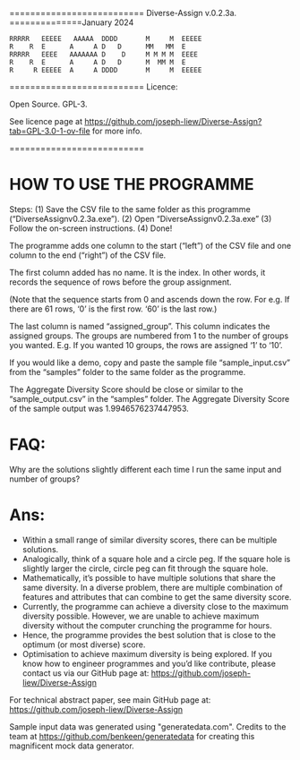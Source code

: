 ==========================
Diverse-Assign v.0.2.3a. 
==============January 2024
```
RRRRR   EEEEE   AAAAA  DDDD       M     M  EEEEE
R    R  E      A     A D   D      MM   MM  E
RRRRR   EEEE   AAAAAAA D    D     M M M M  EEEE
R    R  E      A     A D   D      M  MM M  E
R     R EEEEE  A     A DDDD       M     M  EEEEE
```
==========================
  Licence: 

Open Source. GPL-3. 

See licence page at https://github.com/joseph-liew/Diverse-Assign?tab=GPL-3.0-1-ov-file for more info. 

==========================

# HOW TO USE THE PROGRAMME
Steps:
(1)	Save the CSV file to the same folder as this programme (“DiverseAssignv0.2.3a.exe”).
(2)	Open “DiverseAssignv0.2.3a.exe”
(3)	Follow the on-screen instructions.
(4)	Done!

The programme adds one column to the start (“left”) of the CSV file and one column to the end (“right”) of the CSV file. 

The first column added has no name. It is the index. In other words, it records the sequence of rows before the group assignment. 

(Note that the sequence starts from 0 and ascends down the row. For e.g. If there are 61 rows, ‘0’ is the first row. ‘60’ is the last row.) 

The last column is named “assigned_group”. This column indicates the assigned groups. The groups are numbered from 1 to the number of groups you wanted. E.g. If you wanted 10 groups, the rows are assigned ‘1’ to ‘10’.

If you would like a demo, copy and paste the sample file “sample_input.csv” from the “samples” folder to the same folder as the programme. 

The Aggregate Diversity Score should be close or similar to the “sample_output.csv” in the “samples” folder. The Aggregate Diversity Score of the sample output was 1.9946576237447953.

FAQ: 
====
Why are the solutions slightly different each time I run the same input and number of groups?

Ans:
==== 
-	Within a small range of similar diversity scores, there can be multiple solutions. 
-	Analogically, think of a square hole and a circle peg. If the square hole is slightly larger the circle, circle peg can fit through the square hole. 
-	Mathematically, it’s possible to have multiple solutions that share the same diversity. In a diverse problem, there are multiple combination of features and attributes that can combine to get the same diversity score.
-	Currently, the programme can achieve a diversity close to the maximum diversity possible. However, we are unable to achieve maximum diversity without the computer crunching the programme for hours.
-	Hence, the programme provides the best solution that is close to the optimum (or most diverse) score.
-	Optimisation to achieve maximum diversity is being explored. If you know how to engineer programmes and you’d like contribute, please contact us via our GitHub page at: https://github.com/joseph-liew/Diverse-Assign

For technical abstract paper, see main GitHub page at: https://github.com/joseph-liew/Diverse-Assign

Sample input data was generated using "generatedata.com". Credits to the team at https://github.com/benkeen/generatedata for creating this magnificent mock data generator.
